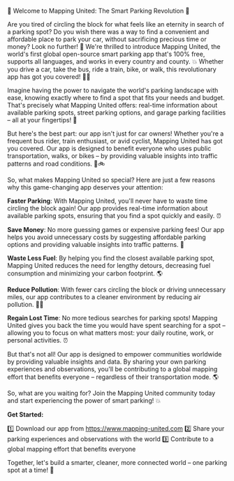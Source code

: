 🚀 Welcome to Mapping United: The Smart Parking Revolution 🚀

Are you tired of circling the block for what feels like an eternity in search of a parking spot? Do you wish there was a way to find a convenient and affordable place to park your car, without sacrificing precious time or money? Look no further! 📍 We're thrilled to introduce Mapping United, the world's first global open-source smart parking app that's 100% free, supports all languages, and works in every country and county. 💥 Whether you drive a car, take the bus, ride a train, bike, or walk, this revolutionary app has got you covered! 🚴‍♀️

Imagine having the power to navigate the world's parking landscape with ease, knowing exactly where to find a spot that fits your needs and budget. That's precisely what Mapping United offers: real-time information about available parking spots, street parking options, and garage parking facilities – all at your fingertips! 📱

But here's the best part: our app isn't just for car owners! Whether you're a frequent bus rider, train enthusiast, or avid cyclist, Mapping United has got you covered. Our app is designed to benefit everyone who uses public transportation, walks, or bikes – by providing valuable insights into traffic patterns and road conditions. 🚌🚲

So, what makes Mapping United so special? Here are just a few reasons why this game-changing app deserves your attention:

**Faster Parking**: With Mapping United, you'll never have to waste time circling the block again! Our app provides real-time information about available parking spots, ensuring that you find a spot quickly and easily. ⏰

**Save Money**: No more guessing games or expensive parking fees! Our app helps you avoid unnecessary costs by suggesting affordable parking options and providing valuable insights into traffic patterns. 💸

**Waste Less Fuel**: By helping you find the closest available parking spot, Mapping United reduces the need for lengthy detours, decreasing fuel consumption and minimizing your carbon footprint. 🌎

**Reduce Pollution**: With fewer cars circling the block or driving unnecessary miles, our app contributes to a cleaner environment by reducing air pollution. 🏃‍♀️

**Regain Lost Time**: No more tedious searches for parking spots! Mapping United gives you back the time you would have spent searching for a spot – allowing you to focus on what matters most: your daily routine, work, or personal activities. ⏰

But that's not all! Our app is designed to empower communities worldwide by providing valuable insights and data. By sharing your own parking experiences and observations, you'll be contributing to a global mapping effort that benefits everyone – regardless of their transportation mode. 🌎

So, what are you waiting for? Join the Mapping United community today and start experiencing the power of smart parking! 💥

**Get Started:**

1️⃣ Download our app from https://www.mapping-united.com
2️⃣ Share your parking experiences and observations with the world
3️⃣ Contribute to a global mapping effort that benefits everyone

Together, let's build a smarter, cleaner, more connected world – one parking spot at a time! 🌈